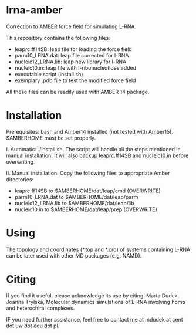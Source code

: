 # lrna-amber
Correction to AMBER force field for simulating L-RNA. 

This repository contains the following files: 
- leaprc.ff14SB: leap file for loading the force field
- parm10_LRNA.dat: leap file corrected for l-RNA
- nucleic12_LRNA.lib: leap new library for l-RNA
- nucleic10.in: leap file with l-ribonucleotides added
- executable script (install.sh)
- exemplary .pdb file to test the modified force field

All these files can be readily used with AMBER 14 package.

# Installation
Prerequisites: bash and Amber14 installed (not tested with Amber15). $AMBERHOME must be set properly.

I. Automatic: ./install.sh.
The script will handle all the steps mentioned in manual installation. It will also backup leaprc.ff14SB and nucleic10.in before overwriting.

II. Manual installation.
Copy the following files to appropriate Amber directories:
- leaprc.ff14SB to  $AMBERHOME/dat/leap/cmd (OVERWRITE)
- parm10_LRNA.dat to  $AMBERHOME/dat/leap/parm
- nucleic12_LRNA.lib to  $AMBERHOME/dat/leap/lib
- nucleic10.in to  $AMBERHOME/dat/leap/prep (OVERWRITE)

# Using

The topology and coordinates (*.top and *.crd) of systems containing L-RNA can be later used with other MD packages (e.g. NAMD).

# Citing
If you find it useful, please acknowledge its use by citing: 
Marta Dudek, Joanna Trylska, Molecular dynamics simulations of L-RNA involving homo and heterochiral complexes.

IF you need further assistance, feel free to contact me at mdudek at cent dot uw dot edu dot pl.
